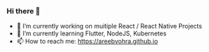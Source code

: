 ### Hi there 👋

- 🔭 I’m currently working on muitiple React / React Native Projects
- 🌱 I’m currently learning Flutter, NodeJS, Kubernetes
- 📫 How to reach me: https://areebvohra.github.io

<!--
**AreebVohra/areebvohra** is a ✨ _special_ ✨ repository because its `README.md` (this file) appears on your GitHub profile.

Here are some ideas to get you started:

- 👯 I’m looking to collaborate on ...
- 🤔 I’m looking for help with ...
- 💬 Ask me about ..
- 😄 Pronouns: ...
- ⚡ Fun fact: ..

-->
